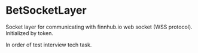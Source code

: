 # BetSocketLayer

Socket layer for communicating with finnhub.io web socket (WSS protocol).
Initialized by token.

In order of test interview tech task. 